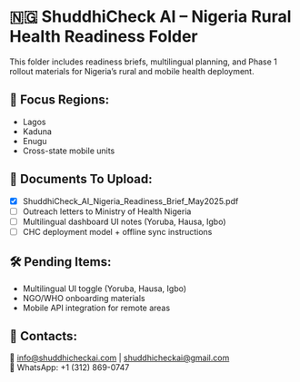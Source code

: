 # 🇳🇬 ShuddhiCheck AI – Nigeria Rural Health Readiness Folder

This folder includes readiness briefs, multilingual planning, and Phase 1 rollout materials for Nigeria’s rural and mobile health deployment.

## 📌 Focus Regions:
- Lagos
- Kaduna
- Enugu
- Cross-state mobile units

## 📁 Documents To Upload:
- [x] ShuddhiCheck_AI_Nigeria_Readiness_Brief_May2025.pdf
- [ ] Outreach letters to Ministry of Health Nigeria
- [ ] Multilingual dashboard UI notes (Yoruba, Hausa, Igbo)
- [ ] CHC deployment model + offline sync instructions

## 🛠️ Pending Items:
- Multilingual UI toggle (Yoruba, Hausa, Igbo)
- NGO/WHO onboarding materials
- Mobile API integration for remote areas

## 👥 Contacts:
📧 info@shuddhicheckai.com | shuddhicheckai@gmail.com  
📱 WhatsApp: +1 (312) 869-0747
